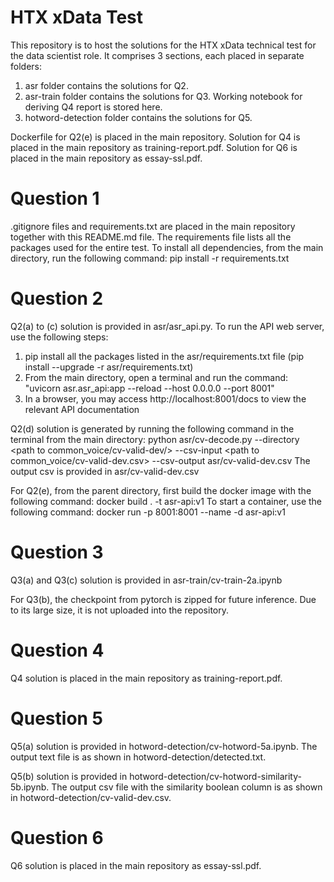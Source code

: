 # HTX xData Test

This repository is to host the solutions for the HTX xData technical test for the data scientist role. It comprises 3 sections, each placed in separate folders:

1. asr folder contains the solutions for Q2. 
2. asr-train folder contains the solutions for Q3. Working notebook for deriving Q4 report is stored here.
3. hotword-detection folder contains the solutions for Q5.

Dockerfile for Q2(e) is placed in the main repository. 
Solution for Q4 is placed in the main repository as training-report.pdf.
Solution for Q6 is placed in the main repository as essay-ssl.pdf.

# Question 1

.gitignore files and requirements.txt are placed in the main repository together with this README.md file. The requirements file lists all the packages used for the entire test.
To install all dependencies, from the main directory, run the following command:
pip install -r requirements.txt

# Question 2

Q2(a) to (c) solution is provided in asr/asr_api.py. To run the API web server, use the following steps:
1. pip install all the packages listed in the asr/requirements.txt file (pip install --upgrade -r asr/requirements.txt)
2. From the main directory, open a terminal and run the command: "uvicorn asr.asr_api:app --reload --host 0.0.0.0 --port 8001"
3. In a browser, you may access http://localhost:8001/docs to view the relevant API documentation

Q2(d) solution is generated by running the following command in the terminal from the main directory:
python asr/cv-decode.py --directory <path to common_voice/cv-valid-dev/> --csv-input <path to common_voice/cv-valid-dev.csv> --csv-output asr/cv-valid-dev.csv
The output csv is provided in asr/cv-valid-dev.csv

For Q2(e), from the parent directory, first build the docker image with the following command:
docker build . -t asr-api:v1
To start a container, use the following command:
docker run -p 8001:8001 --name <container name> -d asr-api:v1

# Question 3

Q3(a) and Q3(c) solution is provided in asr-train/cv-train-2a.ipynb

For Q3(b), the checkpoint from pytorch is zipped for future inference. Due to its large size, it is not uploaded into the repository.

# Question 4

Q4 solution is placed in the main repository as training-report.pdf.

# Question 5

Q5(a) solution is provided in hotword-detection/cv-hotword-5a.ipynb. The output text file is as shown in hotword-detection/detected.txt.

Q5(b) solution is provided in hotword-detection/cv-hotword-similarity-5b.ipynb. The output csv file with the similarity boolean column is as shown in hotword-detection/cv-valid-dev.csv.

# Question 6

Q6 solution is placed in the main repository as essay-ssl.pdf.
